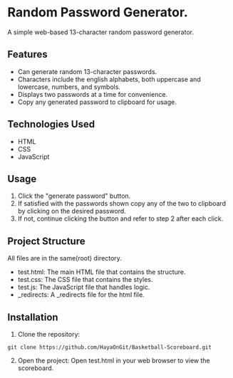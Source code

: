 # Random Password Generator.

A simple web-based 13-character random password generator.

## Features

- Can generate random 13-character passwords.
- Characters include the english alphabets, both uppercase and lowercase, numbers, and symbols.
- Displays two passwords at a time for convenience.
- Copy any generated password to clipboard for usage.


## Technologies Used

- HTML
- CSS
- JavaScript

## Usage

1. Click the "generate password" button.
2. If satisfied with the passwords shown copy any of the two to clipboard by clicking on the desired password.
3. If not, continue clicking the button and refer to step 2 after each click.

## Project Structure
All files are in the same(root) directory.

- test.html: The main HTML file that contains the structure.
- test.css: The CSS file that contains the styles.
- test.js: The JavaScript file that handles logic.
- _redirects: A _redirects file for the html file.

## Installation

1. Clone the repository:
```
git clone https://github.com/HayaOnGit/Basketball-Scoreboard.git
```
2. Open the project: Open test.html in your web browser to view the scoreboard.
